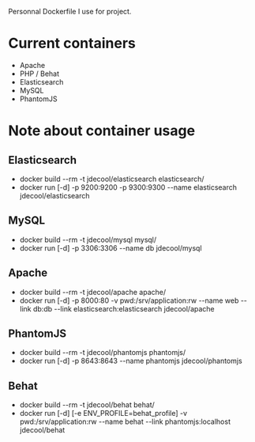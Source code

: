 Personnal Dockerfile I use for project.

# Current containers

* Apache
* PHP / Behat
* Elasticsearch
* MySQL
* PhantomJS

# Note about container usage

## Elasticsearch
* docker build --rm -t jdecool/elasticsearch elasticsearch/
* docker run [-d] -p 9200:9200 -p 9300:9300 --name elasticsearch jdecool/elasticsearch

## MySQL
* docker build --rm -t jdecool/mysql mysql/
* docker run [-d] -p 3306:3306 --name db jdecool/mysql

## Apache
* docker build --rm -t jdecool/apache apache/
* docker run [-d] -p 8000:80 -v pwd:/srv/application:rw --name web --link db:db --link elasticsearch:elasticsearch jdecool/apache

## PhantomJS
* docker build --rm -t jdecool/phantomjs phantomjs/
* docker run [-d] -p 8643:8643 --name phantomjs jdecool/phantomjs

## Behat
* docker build --rm -t jdecool/behat behat/
* docker run [-d] [-e ENV_PROFILE=behat_profile] -v pwd:/srv/application:rw --name behat --link phantomjs:localhost jdecool/behat

